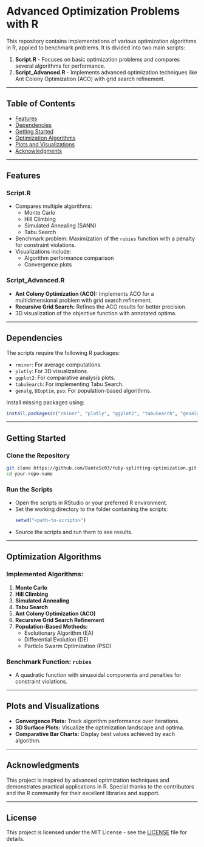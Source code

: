 # Advanced Optimization Problems with R

This repository contains implementations of various optimization algorithms in R, applied to benchmark problems. It is divided into two main scripts:

1. **Script.R** - Focuses on basic optimization problems and compares several algorithms for performance.
2. **Script_Advanced.R** - Implements advanced optimization techniques like Ant Colony Optimization (ACO) with grid search refinement.

---

## Table of Contents
- [Features](#features)
- [Dependencies](#dependencies)
- [Getting Started](#getting-started)
- [Optimization Algorithms](#optimization-algorithms)
- [Plots and Visualizations](#plots-and-visualizations)
- [Acknowledgments](#acknowledgments)

---

## Features

### **Script.R**
- Compares multiple algorithms:
  - Monte Carlo
  - Hill Climbing
  - Simulated Annealing (SANN)
  - Tabu Search
- Benchmark problem: Maximization of the `rubies` function with a penalty for constraint violations.
- Visualizations include:
  - Algorithm performance comparison
  - Convergence plots

### **Script_Advanced.R**
- **Ant Colony Optimization (ACO):** Implements ACO for a multidimensional problem with grid search refinement.
- **Recursive Grid Search:** Refines the ACO results for better precision.
- 3D visualization of the objective function with annotated optima.

---

## Dependencies

The scripts require the following R packages:
- `rminer`: For average computations.
- `plotly`: For 3D visualizations.
- `ggplot2`: For comparative analysis plots.
- `tabuSearch`: For implementing Tabu Search.
- `genalg`, `DEoptim`, `pso`: For population-based algorithms.

Install missing packages using:
```R
install.packages(c("rminer", "plotly", "ggplot2", "tabuSearch", "genalg", "DEoptim", "pso"))
```

---

## Getting Started

### Clone the Repository
```bash
git clone https://github.com/DanteSc03/ruby-splitting-optimization.git
cd your-repo-name
```

### Run the Scripts
- Open the scripts in RStudio or your preferred R environment.
- Set the working directory to the folder containing the scripts:
  ```R
  setwd("<path-to-scripts>")
  ```
- Source the scripts and run them to see results.

---

## Optimization Algorithms

### Implemented Algorithms:
1. **Monte Carlo**
2. **Hill Climbing**
3. **Simulated Annealing**
4. **Tabu Search**
5. **Ant Colony Optimization (ACO)**
6. **Recursive Grid Search Refinement**
7. **Population-Based Methods:**
   - Evolutionary Algorithm (EA)
   - Differential Evolution (DE)
   - Particle Swarm Optimization (PSO)

### Benchmark Function: `rubies`
- A quadratic function with sinusoidal components and penalties for constraint violations.

---

## Plots and Visualizations
- **Convergence Plots:** Track algorithm performance over iterations.
- **3D Surface Plots:** Visualize the optimization landscape and optima.
- **Comparative Bar Charts:** Display best values achieved by each algorithm.


---

## Acknowledgments

This project is inspired by advanced optimization techniques and demonstrates practical applications in R. Special thanks to the contributors and the R community for their excellent libraries and support.

---

## License

This project is licensed under the MIT License - see the [LICENSE](LICENSE) file for details.
